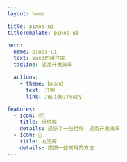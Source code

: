 ```yaml
---
layout: home

title: pinos-ui
titleTemplate: pinos-ui

hero:
  name: pinos-ui
  text: vue3的组件库
  tagline: 提高开发效率

  actions:
    - theme: brand
      text: 开始
      link: /guide/ready

features:
  - icon: 📦
    title: 组件库
    details: 提供了一些组件，提高开发效率
  - icon: 🚀
    title: 方法库
    details: 提供一些常用的方法
---
```

